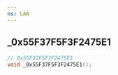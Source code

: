 ```yaml
---
ns: LAW
---
```

## _0x55F37F5F3F2475E1

```c
// 0x55F37F5F3F2475E1
void _0x55F37F5F3F2475E1();
```

